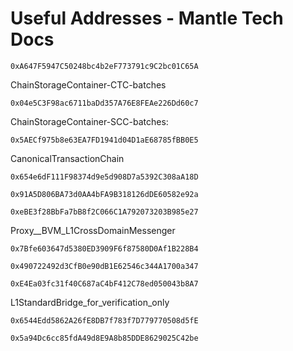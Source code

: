 # Useful Addresses - Mantle Tech Docs

`0xA647F5947C50248bc4b2eF773791c9C2bc01C65A`

ChainStorageContainer-CTC-batches

`0x04e5C3F98ac6711baDd357A76E8FEAe226Dd60c7`

ChainStorageContainer-SCC-batches:

`0x5AECf975b8e63EA7FD1941d04D1aE68785fBB0E5`

CanonicalTransactionChain

`0x654e6dF111F98374d9e5d908D7a5392C308aA18D`

`0x91A5D806BA73d0AA4bFA9B318126dDE60582e92a`

`0xeBE3f28BbFa7bB8f2C066C1A792073203B985e27`

Proxy\_\_BVM_L1CrossDomainMessenger

`0x7Bfe603647d5380ED3909F6f87580D0Af1B228B4`

`0x490722492d3CfB0e90dB1E62546c344A1700a347`

`0xE4Ea03fc31f40C687aC4bF412C78ed050043b8A7`

L1StandardBridge_for_verification_only

`0x6544Edd5862A26fE8DB7f783f7D779770508d5fE`

`0x5a94Dc6cc85fdA49d8E9A8b85DDE8629025C42be`
